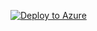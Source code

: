 [![Deploy to Azure](https://aka.ms/deploytoazurebutton)](https://portal.azure.com/#create/Microsoft.Template/uri/https%3A%2F%2Fraw.githubusercontent.com%2FAbdelrahmanElayashy%2FstorageAccount-eventGrid-Azurefunc-ARM-Template%2Fmaster%2FstorageAccount-eventGrid%2Ftemplate1.json)
